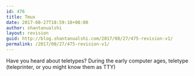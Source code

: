 ```yaml
---
id: 476
title: Tmux
date: 2017-08-27T18:59:18+08:00
author: shantanualshi
layout: revision
guid: http://blog.shantanualshi.com/2017/08/27/475-revision-v1/
permalink: /2017/08/27/475-revision-v1/
---
```

Have you heard about teletypes? During the early computer ages, teletype (teleprinter, or you might know them as TTY)